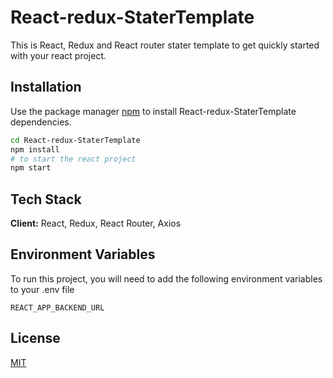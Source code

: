 # React-redux-StaterTemplate

This is React, Redux and React router stater template to get quickly started with your react project.

## Installation

Use the package manager [npm](https://www.npmjs.com/) to install React-redux-StaterTemplate dependencies.

```bash
cd React-redux-StaterTemplate
npm install
# to start the react project
npm start
```

## Tech Stack

**Client:** React, Redux, React Router, Axios

## Environment Variables

To run this project, you will need to add the following environment variables to your .env file

`REACT_APP_BACKEND_URL`

## License

[MIT](https://choosealicense.com/licenses/mit/)
